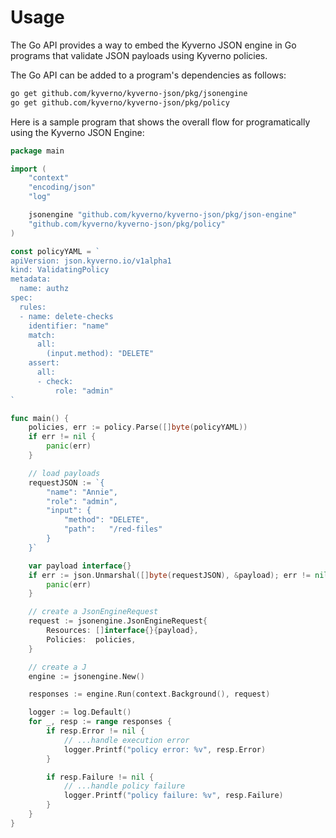 # Usage

The Go API provides a way to embed the Kyverno JSON engine in Go programs that validate JSON payloads using Kyverno policies.

The Go API can be added to a program's dependencies as follows:

```sh
go get github.com/kyverno/kyverno-json/pkg/jsonengine
go get github.com/kyverno/kyverno-json/pkg/policy

```

Here is a sample program that shows the overall flow for programatically using the Kyverno JSON Engine:

```go
package main

import (
	"context"
	"encoding/json"
	"log"

	jsonengine "github.com/kyverno/kyverno-json/pkg/json-engine"
	"github.com/kyverno/kyverno-json/pkg/policy"
)

const policyYAML = `
apiVersion: json.kyverno.io/v1alpha1
kind: ValidatingPolicy
metadata:
  name: authz
spec:
  rules:
  - name: delete-checks
    identifier: "name"
    match:
      all:
        (input.method): "DELETE"
    assert:
      all:
      - check:
          role: "admin"
`

func main() {
	policies, err := policy.Parse([]byte(policyYAML))
	if err != nil {
		panic(err)
	}

	// load payloads
	requestJSON := `{
		"name": "Annie",
		"role": "admin",
		"input": {
			"method": "DELETE",
			"path":   "/red-files"
		}
	}`

	var payload interface{}
	if err := json.Unmarshal([]byte(requestJSON), &payload); err != nil {
		panic(err)
	}

	// create a JsonEngineRequest
	request := jsonengine.JsonEngineRequest{
		Resources: []interface{}{payload},
		Policies:  policies,
	}

	// create a J
	engine := jsonengine.New()

	responses := engine.Run(context.Background(), request)

	logger := log.Default()
	for _, resp := range responses {
		if resp.Error != nil {
			// ...handle execution error
			logger.Printf("policy error: %v", resp.Error)
		}

		if resp.Failure != nil {
			// ...handle policy failure
			logger.Printf("policy failure: %v", resp.Failure)
		}
	}
}
```
